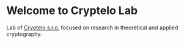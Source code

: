 # Welcome to Cryptelo Lab
Lab of [Cryptelo s.r.o.](https://www.cryptelo.com) focused on research in theoretical and applied cryptography.
